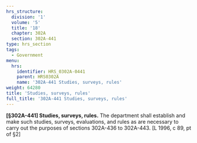 ```yaml
---
hrs_structure:
  division: '1'
  volume: '5'
  title: '18'
  chapter: 302A
  section: 302A-441
type: hrs_section
tags:
  - Government
menu:
  hrs:
    identifier: HRS_0302A-0441
    parent: HRS0302A
    name: '302A-441 Studies, surveys, rules'
weight: 64280
title: 'Studies, surveys, rules'
full_title: '302A-441 Studies, surveys, rules'
---
```

**[§302A-441] Studies, surveys, rules.** The department shall establish and make such studies, surveys, evaluations, and rules as are necessary to carry out the purposes of sections 302A-436 to 302A-443\. [L 1996, c 89, pt of §2]